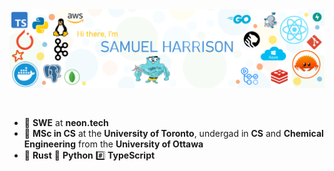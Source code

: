 <img src="https://raw.githubusercontent.com/sam-harri/sam-harri/master/banner.png" alt="Introduction Banner.." style="text-align: center; margin-bottom: 30px;" />

-   :office: **SWE** at **neon.tech**
-   :school: **MSc in CS** at the **University of Toronto**, undergad in **CS** and **Chemical Engineering**  from the **University of Ottawa**
-   🦀 **Rust** 🐍 **Python** #️⃣ **TypeScript**
